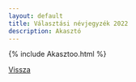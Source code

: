 ```yaml
---
layout: default
title: Választási névjegyzék 2022
description: Akasztó
---
```


{% include Akasztoo.html %}

[Vissza](./)